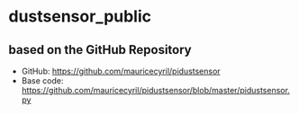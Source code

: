 # dustsensor_public

## based on the GitHub Repository

- GitHub: https://github.com/mauricecyril/pidustsensor
- Base code: https://github.com/mauricecyril/pidustsensor/blob/master/pidustsensor.py
